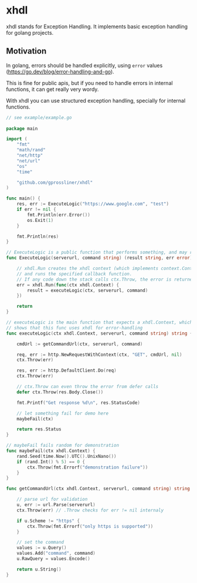 # xhdl

xhdl stands for Exception Handling. It implements basic exception handling 
for golang projects.

## Motivation

In golang, errors should be handled explicitly, using `error` values (https://go.dev/blog/error-handling-and-go).

This is fine for public apis, but if you need to handle errors in internal functions,
it can get really very wordy.

With xhdl you can use structured exception handling, specially for internal functions.

```go
// see example/example.go
	
package main

import (
	"fmt"
	"math/rand"
	"net/http"
	"net/url"
	"os"
	"time"

	"github.com/gprossliner/xhdl"
)

func main() {
	res, err := ExecuteLogic("https://www.google.com", "test")
	if err != nil {
		fmt.Println(err.Error())
		os.Exit(1)
	}

	fmt.Println(res)
}

// ExecuteLogic is a public function that performs something, and may return an error
func ExecuteLogic(serverurl, command string) (result string, err error) {

	// xhdl.Run creates the xhdl context (which implements context.Context),
	// and runs the specified callback function.
	// If any code down the stack calls ctx.Throw, the error is returned from xhdl.Run
	err = xhdl.Run(func(ctx xhdl.Context) {
		result = executeLogic(ctx, serverurl, command)
	})

	return
}

// executeLogic is the main function that expects a xhdl.Context, which
// shows that this func uses xhdl for error-handling
func executeLogic(ctx xhdl.Context, serverurl, command string) string {

	cmdUrl := getCommandUrl(ctx, serverurl, command)

	req, err := http.NewRequestWithContext(ctx, "GET", cmdUrl, nil)
	ctx.Throw(err)

	res, err := http.DefaultClient.Do(req)
	ctx.Throw(err)

	// ctx.Throw can even throw the error from defer calls
	defer ctx.Throw(res.Body.Close())

	fmt.Printf("Get response %d\n", res.StatusCode)

	// let something fail for demo here
	maybeFail(ctx)

	return res.Status
}

// maybeFail fails random for demonstration
func maybeFail(ctx xhdl.Context) {
	rand.Seed(time.Now().UTC().UnixNano())
	if (rand.Int() % 5) == 0 {
		ctx.Throw(fmt.Errorf("demonstration failure"))
	}
}

func getCommandUrl(ctx xhdl.Context, serverurl, command string) string {

	// parse url for validation
	u, err := url.Parse(serverurl)
	ctx.Throw(err) // .Throw checks for err != nil internaly

	if u.Scheme != "https" {
		ctx.Throw(fmt.Errorf("only https is supported"))
	}

	// set the command
	values := u.Query()
	values.Add("command", command)
	u.RawQuery = values.Encode()

	return u.String()
}

```